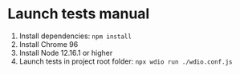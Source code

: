# Launch tests manual
1. Install dependencies: `npm install`
2. Install Chrome 96
3. Install Node 12.16.1 or higher
4. Launch tests in project root folder: `npx wdio run ./wdio.conf.js`